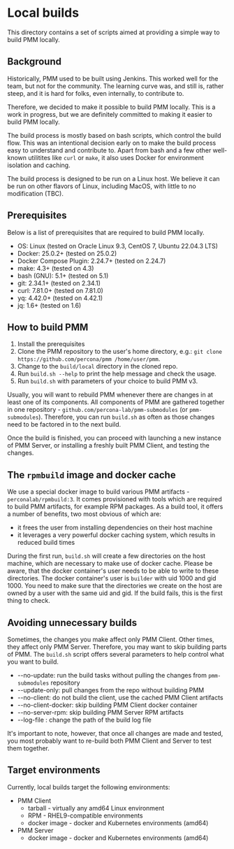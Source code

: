 # Local builds

This directory contains a set of scripts aimed at providing a simple way to build PMM locally.

## Background

Historically, PMM used to be built using Jenkins. This worked well for the team, but not for the community. The learning curve was, and still is, rather steep, and it is hard for folks, even internally, to contribute to.

Therefore, we decided to make it possible to build PMM locally. This is a work in progress, but we are definitely committed to making it easier to build PMM locally.

The build process is mostly based on bash scripts, which control the build flow. This was an intentional decision early on to make the build process easy to understand and contribute to. Apart from bash and a few other well-known utilitites like `curl` or `make`, it also uses Docker for environment isolation and caching.

The build process is designed to be run on a Linux host. We believe it can be run on other flavors of Linux, including MacOS, with little to no modification (TBC).


## Prerequisites

Below is a list of prerequisites that are required to build PMM locally.

- OS: Linux (tested on Oracle Linux 9.3, CentOS 7, Ubuntu 22.04.3 LTS)
- Docker: 25.0.2+ (tested on 25.0.2)
- Docker Compose Plugin: 2.24.7+ (tested on 2.24.7)
- make: 4.3+ (tested on 4.3)
- bash (GNU): 5.1+ (tested on 5.1)
- git: 2.34.1+ (tested on 2.34.1)
- curl: 7.81.0+ (tested on 7.81.0)
- yq: 4.42.0+ (tested on 4.42.1)
- jq: 1.6+ (tested on 1.6)


## How to build PMM

1. Install the prerequisites
2. Clone the PMM repository to the user's home directory, e.g.: `git clone https://github.com/percona/pmm /home/user/pmm`. 
3. Change to the `build/local` directory in the cloned repo.
4. Run `build.sh --help` to print the help message and check the usage.
5. Run `build.sh` with parameters of your choice to build PMM v3.

Usually, you will want to rebuild PMM whenever there are changes in at least one of its components. All components of PMM are gathered together in one repository - `github.com/percona-lab/pmm-submodules` (or `pmm-submodules`). Therefore, you can run `build.sh` as often as those changes need to be factored in to the next build.

Once the build is finished, you can proceed with launching a new instance of PMM Server, or installing a freshly built PMM Client, and testing the changes.


## The `rpmbuild` image and docker cache

We use a special docker image to build various PMM artifacts - `perconalab/rpmbuild:3`. It comes provisioned with tools which are required to build PMM artifacts, for example RPM packages. As a build tool, it offers a number of benefits, two most obvious of which are:

- it frees the user from installing dependencies on their host machine
- it leverages a very powerful docker caching system, which results in reduced build times

During the first run, `build.sh` will create a few directories on the host machine, which are necessary to make use of docker cache. Please be aware, that the docker container's user needs to be able to write to these directories. The docker container's user is `builder` with uid 1000 and gid 1000. You need to make sure that the directories we create on the host are owned by a user with the same uid and gid. If the build fails, this is the first thing to check.


## Avoiding unnecessary builds

Sometimes, the changes you make affect only PMM Client. Other times, they affect only PMM Server. Therefore, you may want to skip building parts of PMM. The `build.sh` script offers several parameters to help control what you want to build.

* --no-update: run the build tasks without pulling the changes from `pmm-submodules` repository
* --update-only: pull changes from the repo without building PMM
* --no-client: do not build the client, use the cached PMM Client artifacts
* --no-client-docker: skip building PMM Client docker container
* --no-server-rpm: skip building PMM Server RPM artifacts
* --log-file <path>: change the path of the build log file

It's important to note, however, that once all changes are made and tested, you most probably want to re-build both PMM Client and Server to test them together.


## Target environments

Currently, local builds target the following environments:
- PMM Client
  - tarball - virtually any amd64 Linux environment
  - RPM - RHEL9-compatible environments
  - docker image - docker and Kubernetes environments (amd64)
- PMM Server
  - docker image - docker and Kubernetes environments (amd64)

